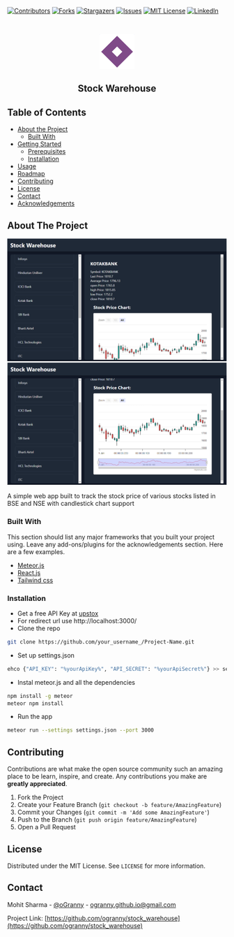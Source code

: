 <!--
repo name: Stock Warehouse
description: Web app built using Meteor.js and React.js to track latest details of top stocks.  
github name:  oGranny
link: https://github.com/ogranny/stock_warehouse
logo path: ./logo.png
screenshot: ./pic1.png
twitter: your_username
email: ogranny.github.io@gmail.com
-->

<!-- PROJECT SHIELDS -->
[![Contributors][contributors-shield]][contributors-url]
[![Forks][forks-shield]][forks-url]
[![Stargazers][stars-shield]][stars-url]
[![Issues][issues-shield]][issues-url]
[![MIT License][license-shield]][license-url]
[![LinkedIn][linkedin-shield]][linkedin-url]



<!-- PROJECT LOGO -->
<br />
<p align="center">
    <a href="https://github.com/ogranny/stock_warehouse">
        <img src="https://raw.githubusercontent.com/oGranny/stock_warehouse/master/logo.PNG" alt="Logo" width="80" height="80">
    </a>
    <h2 align="center"Stock Warehouse</h3>
    <p align="center">
        Stock Warehouse
        <br />
        <!-- <a href="https://github.com/ogranny/stock_warehouse"><strong>Explore the docs �</strong></a>
        <br />
        <br />
        <a href="//github.com/Stock Warehouse/ oGranny">View Demo</a>
        �
        <a href="https://github.com/ogranny/stock_warehouse/issues">Report Bug</a>
        �
        <a href="https://github.com/ogranny/stock_warehouse/issues">Request Feature</a> -->
    </p>
</p>



<!-- TABLE OF CONTENTS -->
## Table of Contents

* [About the Project](#about-the-project)
    * [Built With](#built-with)
* [Getting Started](#getting-started)
    * [Prerequisites](#prerequisites)
    * [Installation](#installation)
* [Usage](#usage)
* [Roadmap](#roadmap)
* [Contributing](#contributing)
* [License](#license)
* [Contact](#contact)
* [Acknowledgements](#acknowledgements)



<!-- ABOUT THE PROJECT -->
## About The Project

[![Product Name Screen Shot][product-screenshot]](https://raw.githubusercontent.com/oGranny/stock_warehouse/master/pic1.PNG)
[![Product Name Screen Shot][product-screenshot2]](https://raw.githubusercontent.com/oGranny/stock_warehouse/master/pic2.PNG)

A simple  web app built to track the stock price of various stocks listed in BSE and NSE with candlestick chart support 

### Built With
This section should list any major frameworks that you built your project using. Leave any add-ons/plugins for the acknowledgements section. Here are a few examples.
* [Meteor.js](https://meteor.com)
* [React.js](https://react.dev)
* [Tailwind css](https://tailwindcss.com/)



<!-- GETTING STARTED -->
### Installation
* Get a free API Key at [upstox](https://account.upstox.com/developer/apps)
* For redirect url use http://localhost:3000/
* Clone the repo
```sh
git clone https://github.com/your_username_/Project-Name.git
```
* Set up settings.json
```sh
ehco {"API_KEY": "%yourApiKey%", "API_SECRET": "%yourApiSecret%"} >> settings.json
```
* Instal meteor.js and all the dependencies 
```sh
npm install -g meteor 
meteor npm install
```
* Run the app
```sh
meteor run --settings settings.json --port 3000
```

<!-- CONTRIBUTING -->
## Contributing

Contributions are what make the open source community such an amazing place to be learn, inspire, and create. Any contributions you make are **greatly appreciated**.

1. Fork the Project
2. Create your Feature Branch (`git checkout -b feature/AmazingFeature`)
3. Commit your Changes (`git commit -m 'Add some AmazingFeature'`)
4. Push to the Branch (`git push origin feature/AmazingFeature`)
5. Open a Pull Request



<!-- LICENSE -->
## License

Distributed under the MIT License. See `LICENSE` for more information.



<!-- CONTACT -->
## Contact

Mohit Sharma - [@oGranny](https://ogranny.github.io/) - ogranny.github.io@gmail.com

Project Link: [https://github.com/ogranny/stock_warehouse](https://github.com/ogranny/stock_warehouse)



<!-- MARKDOWN LINKS & IMAGES -->
<!-- https://www.markdownguide.org/basic-syntax/#reference-style-links -->
[contributors-shield]: https://img.shields.io/github/contributors/oGranny/stock_warehouse.svg?style=flat-square
[contributors-url]: https://github.com/oGranny/stock_warehouse/graphs/contributors
[forks-shield]: https://img.shields.io/github/forks/oGranny/stock_warehouse.svg?style=flat-square
[forks-url]: https://github.com/oGranny/stock_warehouse/network/members
[stars-shield]: https://img.shields.io/github/stars/oGranny/stock_warehouse.svg?style=flat-square
[stars-url]: https://github.com/oGranny/stock_warehouse/stargazers
[issues-shield]: https://img.shields.io/github/issues/oGranny/stock_warehouse.svg?style=flat-square
[issues-url]: https://github.com/oGranny/stock_warehouse/issues
[license-shield]: https://img.shields.io/github/license/oGranny/stock_warehouse.svg?style=flat-square
[license-url]: https://github.com/stock_warehouse/oGranny/blob/master/LICENSE.txt
[linkedin-shield]: https://img.shields.io/badge/LinkedIn-0077B5?style=for-the-badge&logo=linkedin&logoColor=white
[linkedin-url]: https://www.linkedin.com/in/mohit-sharmax
[product-screenshot]: ./pic1.png
[product-screenshot2]: ./pic2.png
